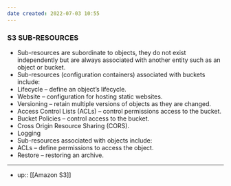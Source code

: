```yaml
---
date created: 2022-07-03 10:55
---
```


### **S3 SUB-RESOURCES**

- Sub-resources are subordinate to objects, they do not exist independently but are always associated with another entity such as an object or bucket.
- Sub-resources (configuration containers) associated with buckets include:
- Lifecycle – define an object’s lifecycle.
- Website – configuration for hosting static websites.
- Versioning – retain multiple versions of objects as they are changed.
- Access Control Lists (ACLs) – control permissions access to the bucket.
- Bucket Policies – control access to the bucket.
- Cross Origin Resource Sharing (CORS).
- Logging
- Sub-resources associated with objects include:
- ACLs – define permissions to access the object.
- Restore – restoring an archive.

---

- up:: [[Amazon S3]]

